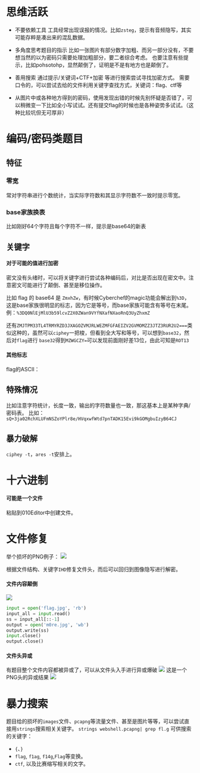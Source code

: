 # 思维活跃
- 不要依赖工具
工具经常出现误报的情况。比如`zsteg`，提示有音频隐写，其实可能存粹是凑出来的混乱数据。
- 多角度思考题目的指示
比如一张图片有部分数字加粗、而另一部分没有，不要想当然的以为密码只需要处理加粗部分，要二者综合考虑。
也要注意有些提示，比如pohsotohp，显然颠倒了，证明是不是有地方也是颠倒了。
- 善用搜索
通过提示/关键词+CTF+加密 等进行搜索尝试寻找加密方式。
需要口令的，可以尝试去给的文件利用关键字查找方式，关键词：flag、ctf等

- 从图片中或各种地方得到的密码，使用发现出错的时候先别怀疑是否错了，可以稍微变一下比如全小写试试。还有提交flag的时候也是各种姿势多试试。（这种比较坑但无可厚非）



# 编码/密码类题目

## 特征

### 零宽

常对字符串进行个数统计，当实际字符数和其显示字符数不一致时提示零宽。

### base家族换表
比如刚好64个字符且每个字符不一样，提示是base64的新表

## 关键字

#### 对于可能的值进行加密

密文没有头绪时，可以将关键字进行尝试各种编码后，对比是否出现在密文中。注意密文可能进行了颠倒、甚至是移位操作。

比如 flag 的 base64 是 `ZmxhZw`，有时候Cyberchef的magic功能会解出到`%3D`，这是base家族很明显的标志，因为它是等号，而base家族可能含有等号在末尾。
例：`%3DQ0NlEjMlU3b59lcvZ2X0ZWan9VYfNXafNXaoRnQ3UyZhxmZ`

还有`ZMJTPM33TL4TRMYRZD3JXAGOZVMJRLWEZMFGFAEIZV2GVMOMZZ3JTZ3RUR2U2===`类似这种的，虽然可以`ciphey`一把梭，但看到全大写和等号，可以想到`base32`，然后对`flag`进行 `base32`得到`MZWGCZY=`可以发现前面刚好差13位，由此可知是`ROT13`


#### 其他标志
flag的ASCII：

## 特殊情况

比如注意字符统计，长度一致，输出的字符数量也一致，那这基本上是某种字典/密码表。
比如：`sQ+3ja02RchXLUFmNSZoYPlr8e/HVqxwfWtd7pnTADK15Evi9kGOMgbuIzyB64CJ`

## 暴力破解

`ciphey -t`，`ares -t`安排上。

# 十六进制
#### 可能是一个文件
粘贴到010Editor中创建文件。

# 文件修复

举个损坏的PNG例子：
![](../../attachments/Pasted%20image%2020230805144424.png)

根据文件结构、关键字`IHD`修复文件头，而后可以回归到图像隐写进行解密。

#### 文件内容颠倒
![](../../attachments/Pasted%20image%2020230902133734.png)
```python
input = open('flag.jpg', 'rb') 
input_all = input.read() 
ss = input_all[::-1] 
output = open('m0re.jpg', 'wb') 
output.write(ss) 
input.close() 
output.close()
```
#### 文件头异或
有题目整个文件内容都被异或了，可以从文件头入手进行异或爆破
![](../../attachments/Pasted%20image%2020230902132123.png)
这是一个PNG头的异或结果
![](../../attachments/Pasted%20image%2020230902132207.png)


# 暴力搜索

题目给的损坏的`images`文件、`pcapng`等流量文件、甚至是图片等等，可以尝试直接用`strings`搜索相关关键字。
`strings webshell.pcapng| grep fl.g`
可供搜索的关键字：
- `{`、`}`
- `flag`, `f1ag`, `f14g`,`Flag`等变换。
- `ctf`, 以及比赛缩写相关的文字。